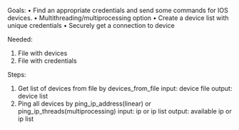 Goals:
    • Find an appropriate credentials and send some commands for IOS devices. 
    • Multithreading/multiprocessing option
    • Create a device list with unique credentials 
    • Securely get a connection to device

Needed:
1. File with devices
2. File with credentials

Steps:
1. Get list of devices from file by devices_from_file
    input:  device file
    output: device list
2. Ping all devices by ping_ip_address(linear) or ping_ip_threads(multiprocessing)
    input:  ip or ip list
    output: available ip or ip list 
